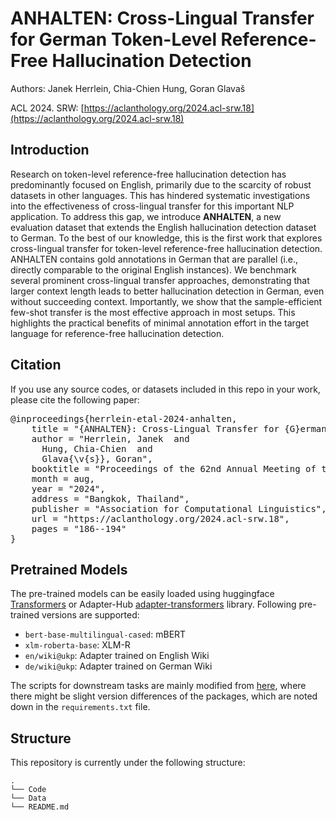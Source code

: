 # ANHALTEN: Cross-Lingual Transfer for German Token-Level Reference-Free Hallucination Detection

Authors: Janek Herrlein, Chia-Chien Hung, Goran Glavaš 

ACL 2024. SRW: [https://aclanthology.org/2024.acl-srw.18](https://aclanthology.org/2024.acl-srw.18)

## Introduction

Research on token-level reference-free hallucination detection has predominantly focused on English, primarily due to the scarcity of robust datasets in other languages. This has hindered systematic investigations into the effectiveness of cross-lingual transfer for this important NLP application. To address this gap, we introduce **ANHALTEN**, a new evaluation dataset that extends the English hallucination detection dataset to German. To the best of our knowledge, this is the first work that explores cross-lingual transfer for token-level reference-free hallucination detection. ANHALTEN contains gold annotations in German that are parallel (i.e., directly comparable to the original English instances). We benchmark several prominent cross-lingual transfer approaches, demonstrating that larger context length leads to better hallucination detection in German, even without succeeding context. Importantly, we show that the sample-efficient few-shot transfer is the most effective approach in most setups. This highlights the practical benefits of minimal annotation effort in the target language for reference-free hallucination detection.


## Citation
If you use any source codes, or datasets included in this repo in your work, please cite the following paper:
<pre>
@inproceedings{herrlein-etal-2024-anhalten,
    title = "{ANHALTEN}: Cross-Lingual Transfer for {G}erman Token-Level Reference-Free Hallucination Detection",
    author = "Herrlein, Janek  and
      Hung, Chia-Chien  and
      Glava{\v{s}}, Goran",
    booktitle = "Proceedings of the 62nd Annual Meeting of the Association for Computational Linguistics (Volume 4: Student Research Workshop)",
    month = aug,
    year = "2024",
    address = "Bangkok, Thailand",
    publisher = "Association for Computational Linguistics",
    url = "https://aclanthology.org/2024.acl-srw.18",
    pages = "186--194"
}
</pre>



## Pretrained Models
The pre-trained models can be easily loaded using huggingface [Transformers](https://github.com/huggingface/transformers) or Adapter-Hub [adapter-transformers](https://github.com/Adapter-Hub/adapter-transformers) library. Following pre-trained versions are supported:
* `bert-base-multilingual-cased`: mBERT 
* `xlm-roberta-base`: XLM-R
* `en/wiki@ukp`: Adapter trained on English Wiki
* `de/wiki@ukp`: Adapter trained on German Wiki

The scripts for downstream tasks are mainly modified from [here](https://github.com/microsoft/HaDes), where there might be slight version differences of the packages, which are noted down in the `requirements.txt` file.


## Structure
This repository is currently under the following structure:
```
.
└── Code
└── Data
└── README.md
```
